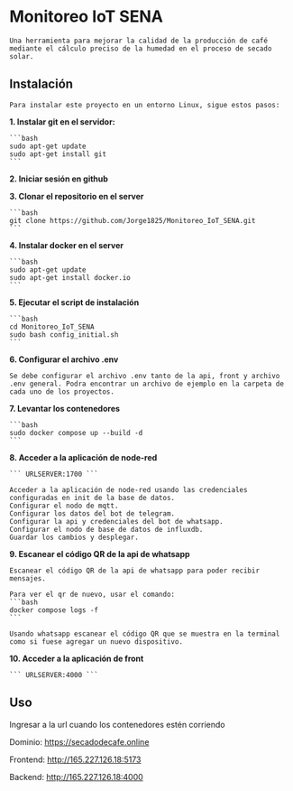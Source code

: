 
# Monitoreo IoT SENA

    Una herramienta para mejorar la calidad de la producción de café mediante el cálculo preciso de la humedad en el proceso de secado solar.

## Instalación

    Para instalar este proyecto en un entorno Linux, sigue estos pasos:

**1. Instalar git en el servidor:**

    ```bash
    sudo apt-get update
    sudo apt-get install git
    ```

**2. Iniciar sesión en github**

**3. Clonar el repositorio en el server**

    ```bash
    git clone https://github.com/Jorge1825/Monitoreo_IoT_SENA.git
    ```

**4. Instalar docker en el server**

    ```bash
    sudo apt-get update
    sudo apt-get install docker.io
    ```

**5. Ejecutar el script de instalación**

    ```bash
    cd Monitoreo_IoT_SENA
    sudo bash config_initial.sh
    ```

**6. Configurar el archivo .env**

    Se debe configurar el archivo .env tanto de la api, front y archivo .env general. Podra encontrar un archivo de ejemplo en la carpeta de cada uno de los proyectos.


**7. Levantar los contenedores**

    ```bash
    sudo docker compose up --build -d
    ```

**8. Acceder a la aplicación de node-red**
    
    ``` URLSERVER:1700 ```

    Acceder a la aplicación de node-red usando las credenciales configuradas en init de la base de datos.
    Configurar el nodo de mqtt.
    Configurar los datos del bot de telegram.
    Configurar la api y credenciales del bot de whatsapp.
    Configurar el nodo de base de datos de influxdb.
    Guardar los cambios y desplegar.

**9. Escanear el código QR de la api de whatsapp**

    Escanear el código QR de la api de whatsapp para poder recibir mensajes.
    
    Para ver el qr de nuevo, usar el comando:
    ```bash
    docker compose logs -f
    ```

    Usando whatsapp escanear el código QR que se muestra en la terminal como si fuese agregar un nuevo dispositivo.

**10. Acceder a la aplicación de front**

    ``` URLSERVER:4000 ```


## Uso

Ingresar a la url cuando los contenedores estén corriendo

Dominio: https://secadodecafe.online

Frontend: http://165.227.126.18:5173

Backend: http://165.227.126.18:4000




